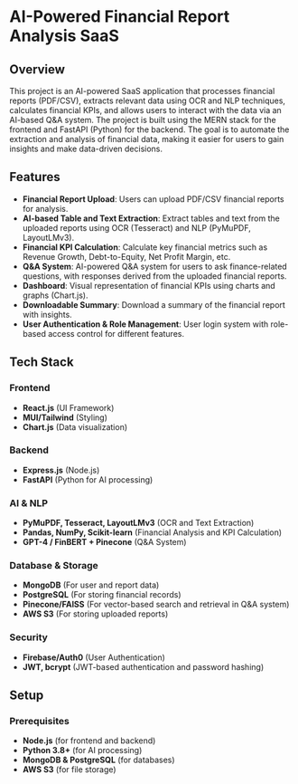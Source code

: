 # AI-Powered Financial Report Analysis SaaS

## Overview

This project is an AI-powered SaaS application that processes financial reports (PDF/CSV), extracts relevant data using OCR and NLP techniques, calculates financial KPIs, and allows users to interact with the data via an AI-based Q&A system. The project is built using the MERN stack for the frontend and FastAPI (Python) for the backend. The goal is to automate the extraction and analysis of financial data, making it easier for users to gain insights and make data-driven decisions.

## Features

- **Financial Report Upload**: Users can upload PDF/CSV financial reports for analysis.
- **AI-based Table and Text Extraction**: Extract tables and text from the uploaded reports using OCR (Tesseract) and NLP (PyMuPDF, LayoutLMv3).
- **Financial KPI Calculation**: Calculate key financial metrics such as Revenue Growth, Debt-to-Equity, Net Profit Margin, etc.
- **Q&A System**: AI-powered Q&A system for users to ask finance-related questions, with responses derived from the uploaded financial reports.
- **Dashboard**: Visual representation of financial KPIs using charts and graphs (Chart.js).
- **Downloadable Summary**: Download a summary of the financial report with insights.
- **User Authentication & Role Management**: User login system with role-based access control for different features.

## Tech Stack

### Frontend
- **React.js** (UI Framework)
- **MUI/Tailwind** (Styling)
- **Chart.js** (Data visualization)

### Backend
- **Express.js** (Node.js)
- **FastAPI** (Python for AI processing)

### AI & NLP
- **PyMuPDF, Tesseract, LayoutLMv3** (OCR and Text Extraction)
- **Pandas, NumPy, Scikit-learn** (Financial Analysis and KPI Calculation)
- **GPT-4 / FinBERT + Pinecone** (Q&A System)

### Database & Storage
- **MongoDB** (For user and report data)
- **PostgreSQL** (For storing financial records)
- **Pinecone/FAISS** (For vector-based search and retrieval in Q&A system)
- **AWS S3** (For storing uploaded reports)

### Security
- **Firebase/Auth0** (User Authentication)
- **JWT, bcrypt** (JWT-based authentication and password hashing)

## Setup

### Prerequisites

- **Node.js** (for frontend and backend)
- **Python 3.8+** (for AI processing)
- **MongoDB & PostgreSQL** (for databases)
- **AWS S3** (for file storage)